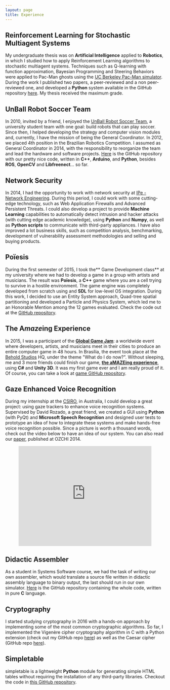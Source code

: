 ```yaml
---
layout: page
title: Experience
---
```

## Reinforcement Learning for Stochastic Multiagent Systems
My undergraduate thesis was on **Artificial Intelligence** applied to **Robotics**, in which I studied how to apply Reinforcement Learning algorithms to stochastic multiagent systems. Techniques such as Q-learning with function approximation, Bayesian Programming and Steering Behaviors were applied to Pac-Man ghosts using the [UC Berkeley Pac-Man simulator](http://ai.berkeley.edu/home.html). During the work I published two papers, a peer-reviewed and a non peer-reviewed one, and developed a **Python** system available in the GitHub repository [here](http://github.com/matheusportela/Multiagent-RL/). My thesis received the maximum grade.

## UnBall Robot Soccer Team
In 2010, invited by a friend, I enjoyed the [UnBall Robot Soccer Team](http://equipeunball.wordpress.com/), a university student team with one goal: build robots that can play soccer. Since then, I helped developing the strategy and computer vision modules and, currently, I have the mission of being the General Coordinator. In 2012, we placed 4th position in the Brazilian Robotics Competition. I assumed as General Coordinator in 2014, with the responsibility to reorganize the team and lead the hardware and software projects. [Here](http://github.com/unball/ieee-very-small) is the GitHub repository with our pretty nice code, written in **C++**, **Arduino**, and **Python**, besides **ROS**, **OpenCV** and **Libfreenect**... so far.

## Network Security
In 2014, I had the opportunity to work with network security at [IPe - Network Engineering](http://www.ipe.io). During this period, I could work with some cutting-edge technology, such as Web Application Firewalls and Advanced Persistent Threats. I could also develop a project to provide **Machine Learning** capabilities to automatically detect intrusion and hacker attacks (with cutting edge academic knowledge), using **Python** and **Numpy**, as well as **Python scripts** to communicate with third-party appliances. I have also improved a lot business skills, such as competition analysis, benchmarking, development of vulnerability assessment methodologies and selling and buying products.

## Poïesis
During the first semester of 2015, I took the** Game Development class** at my university where we had to develop a game in a group with artists and musicians. The result was **Poïesis**, a **C++** game where you are a cell trying to survive in a hostile environment. The game engine was completely developed from scratch using and **SDL** for low-level OS integration. During this work, I decided to use an Entity System approach, Quad-tree spatial partitioning and developed a Particle and Physics System, which led me to an Honorable Mention among the 12 games evaluated. Check the code out at the [GitHub repository](https://github.com/matheusportela/Poiesis).

## The A*maze*ing Experience
In 2015, I was a participant of the [**Global Game Jam**](http://globalgamejam.org/): a worldwide event where developers, artists, and musicians meet in their cities to produce an entire computer game in 48 hours. In Brasília, the event took place at the [Behold Studios](http://beholdstudios.com.br/) HQ, under the theme "What do I do now?". Without sleeping, me and 3 more friends could finish our game, [**the aMAZEing experience**](http://globalgamejam.org/2015/games/amazeing-experience), using **C#** and **Unity 3D**. It was my first game ever and I am really proud of it. Of course, you can take a look at [game GitHub repository](https://github.com/imota/aMAZEing-experience).

## Gaze Enhanced Voice Recognition
During my internship at the [CSIRO](http://www.csiro.au), in Australia, I could develop a great project: using gaze trackers to enhance voice recognition systems. Supervised by David Rozado, a great friend, we created a GUI using **Python** (with PyQt) and **Microsoft Speech Recognition** and designed user tests to prototype an idea of how to integrate these systems and make hands-free voice recognition possible. Since a picture is worth a thousand words, check out the video below to have an idea of our system. You can also read our [paper](/publications), published at OZCHI 2014.

<center><iframe width="420" height="315" src="https://www.youtube.com/embed/xdBoNsMthr8" frameborder="0" allowfullscreen></iframe></center>

## Didactic Assembler
As a student in Systems Software course, we had the task of writing our own assembler, which would translate a source file written in didactic assembly language to binary output, the last should run in our own simulator. [Here](http://github.com/matheusportela/sb-assembler) is the GitHub repository containing the whole code, written in pure **C** language.

## Cryptography
I started studying cryptography in 2016 with a hands-on approach by implementing some of the most common cryptographic algorithms. So far, I implemented the Vigenère cipher cryptography algorithm in C with a Python extension (check out my GitHub repo [here](https://github.com/matheusportela/vigenere-cipher)) as well as the Caesar cipher (GitHub repo [here](https://github.com/matheusportela/caesar-cipher)).

## Simpletable
simpletable is a lightweight **Python** module for generating simple HTML tables without requiring the installation of any third-party libraries. Checkout the code in [this GitHub repository](https://github.com/matheusportela/simpletable).
